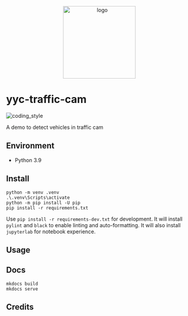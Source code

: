 <div align="center">
    <img src="https://cdn4.iconfinder.com/data/icons/internet-security-flat-2/32/Internet_Security_Camera_cctv_technology_secure_surveillance-512.png" alt="logo" height="196">
</div>

# yyc-traffic-cam

![coding_style](https://img.shields.io/badge/code%20style-black-000000.svg)

A demo to detect vehicles in traffic cam

## Environment

- Python 3.9

## Install

    python -m venv .venv
    .\.venv\Scripts\activate
    python -m pip install -U pip
    pip install -r requirements.txt

Use `pip install -r requirements-dev.txt` for development.
It will install `pylint` and `black` to enable linting and auto-formatting.
It will also install `jupyterlab` for notebook experience.

## Usage

## Docs

    mkdocs build
    mkdocs serve

## Credits
